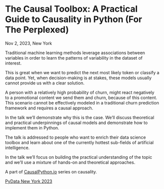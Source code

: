 # The Causal Toolbox: A Practical Guide to Causality in Python (For The Perplexed)

Nov 2, 2023, New York

Traditional machine learning methods leverage associations between variables in order to learn the patterns of variability in the dataset of interest.

This is great when we want to predict the next most likely token or classify a data point. Yet, when decision-making is at stakes, these models usually cannot provide us with a clear solution.

A person with a relatively high probability of churn, might react negatively to a promotional content we send them and churn, because of this content. This scenario cannot be effectively modeled in a traditional churn prediction framework and requires a causal approach.

In the talk we’ll demonstrate why this is the case. We’ll discuss theoretical and practical underpinnings of causal models and demonstrate how to implement them in Python.

The talk is addressed to people who want to enrich their data science toolbox and learn about one of the currently hottest sub-fields of artificial intelligence.

In the talk we’ll focus on building the practical understanding of the topic and we’ll use a mixture of hands-on and theoretical approaches.

A part of [CausalPython.io](https://causalpython.io) series on causality.

[PyData New York 2023](https://pydata.org/nyc2023/)
